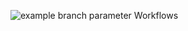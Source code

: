 ![example branch parameter](https://github.com/github/docs/actions/workflows/main.yml/badge.svg?branch=workflows)
Workflows
